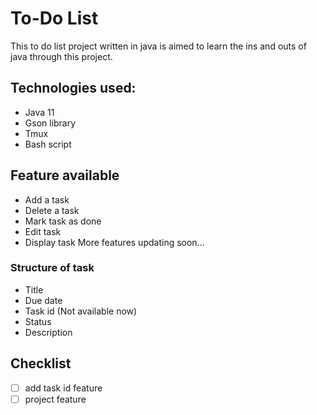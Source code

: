 # To-Do List
This to do list project written in java is aimed to learn the ins and outs of java through this project.

## Technologies used:
- Java 11
- Gson library
- Tmux
- Bash script

## Feature available
- Add a task
- Delete a task
- Mark task as done
- Edit task
- Display task
More features updating soon...

### Structure of task
- Title
- Due date
- Task id (Not available now)
- Status
- Description

## Checklist
- [ ] add task id feature
- [ ] project feature
